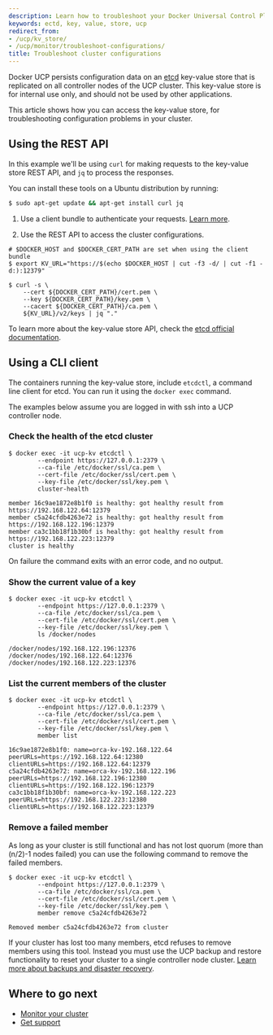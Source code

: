 ```yaml
---
description: Learn how to troubleshoot your Docker Universal Control Plane cluster.
keywords: ectd, key, value, store, ucp
redirect_from:
- /ucp/kv_store/
- /ucp/monitor/troubleshoot-configurations/
title: Troubleshoot cluster configurations
---
```


Docker UCP persists configuration data on an [etcd](https://coreos.com/etcd/)
key-value store that is replicated on all controller nodes of
the UCP cluster. This key-value store is for internal use only, and should not
be used by other applications.

This article shows how you can access the key-value store, for
troubleshooting configuration problems in your cluster.

## Using the REST API

In this example we'll be using `curl` for making requests to the key-value
store REST API, and `jq` to process the responses.

You can install these tools on a Ubuntu distribution by running:

```bash
$ sudo apt-get update && apt-get install curl jq
```

1. Use a client bundle to authenticate your requests.
[Learn more](../access-ucp/cli-based-access.md).

2. Use the REST API to access the cluster configurations.

```none
# $DOCKER_HOST and $DOCKER_CERT_PATH are set when using the client bundle
$ export KV_URL="https://$(echo $DOCKER_HOST | cut -f3 -d/ | cut -f1 -d:):12379"

$ curl -s \
    --cert ${DOCKER_CERT_PATH}/cert.pem \
    --key ${DOCKER_CERT_PATH}/key.pem \
    --cacert ${DOCKER_CERT_PATH}/ca.pem \
    ${KV_URL}/v2/keys | jq "."
```

To learn more about the key-value store API, check the
[etcd official documentation](https://coreos.com/etcd/docs/latest/api.html).


## Using a CLI client

The containers running the key-value store, include `etcdctl`, a command line
client for etcd. You can run it using the `docker exec` command.

The examples below assume you are logged in with ssh into a UCP controller node.

### Check the health of the etcd cluster

```none
$ docker exec -it ucp-kv etcdctl \
        --endpoint https://127.0.0.1:2379 \
        --ca-file /etc/docker/ssl/ca.pem \
        --cert-file /etc/docker/ssl/cert.pem \
        --key-file /etc/docker/ssl/key.pem \
        cluster-health

member 16c9ae1872e8b1f0 is healthy: got healthy result from https://192.168.122.64:12379
member c5a24cfdb4263e72 is healthy: got healthy result from https://192.168.122.196:12379
member ca3c1bb18f1b30bf is healthy: got healthy result from https://192.168.122.223:12379
cluster is healthy
```

On failure the command exits with an error code, and no output.

### Show the current value of a key

```none
$ docker exec -it ucp-kv etcdctl \
        --endpoint https://127.0.0.1:2379 \
        --ca-file /etc/docker/ssl/ca.pem \
        --cert-file /etc/docker/ssl/cert.pem \
        --key-file /etc/docker/ssl/key.pem \
        ls /docker/nodes

/docker/nodes/192.168.122.196:12376
/docker/nodes/192.168.122.64:12376
/docker/nodes/192.168.122.223:12376
```


### List the current members of the cluster

```none
$ docker exec -it ucp-kv etcdctl \
        --endpoint https://127.0.0.1:2379 \
        --ca-file /etc/docker/ssl/ca.pem \
        --cert-file /etc/docker/ssl/cert.pem \
        --key-file /etc/docker/ssl/key.pem \
        member list

16c9ae1872e8b1f0: name=orca-kv-192.168.122.64 peerURLs=https://192.168.122.64:12380 clientURLs=https://192.168.122.64:12379
c5a24cfdb4263e72: name=orca-kv-192.168.122.196 peerURLs=https://192.168.122.196:12380 clientURLs=https://192.168.122.196:12379
ca3c1bb18f1b30bf: name=orca-kv-192.168.122.223 peerURLs=https://192.168.122.223:12380 clientURLs=https://192.168.122.223:12379
```

### Remove a failed member

As long as your cluster is still functional and has not lost quorum
(more than (n/2)-1 nodes failed) you can use the following command to
remove the failed members.

```none
$ docker exec -it ucp-kv etcdctl \
        --endpoint https://127.0.0.1:2379 \
        --ca-file /etc/docker/ssl/ca.pem \
        --cert-file /etc/docker/ssl/cert.pem \
        --key-file /etc/docker/ssl/key.pem \
        member remove c5a24cfdb4263e72

Removed member c5a24cfdb4263e72 from cluster
```

If your cluster has lost too many members, etcd refuses to remove
members using this tool. Instead you must use the UCP backup and restore
functionality to reset your cluster to a single controller node cluster.
[Learn more about backups and disaster recovery](../high-availability/backups-and-disaster-recovery.md).


## Where to go next

* [Monitor your cluster](monitor-ucp.md)
* [Get support](../support.md)
